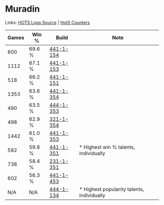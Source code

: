 # Muradin

Links: [HOTS Logs Source](https://www.hotslogs.com/Sitewide/HeroDetails?Hero=Muradin) | [HotS Counters](http://hotscounters.com/#/hero/Muradin)

Games  | Win %  | Build     | Note
-----  | -----  | -----     | ----
800    | 69.6 % | [441-1-154](http://www.heroesfire.com/hots/talent-calculator/muradin#s-MI) | 
1112   | 67.1 % | [441-1-153](http://www.heroesfire.com/hots/talent-calculator/muradin#s-MH) | 
518    | 66.2 % | [441-1-151](http://www.heroesfire.com/hots/talent-calculator/muradin#s-MF) | 
1353   | 63.6 % | [441-1-354](http://www.heroesfire.com/hots/talent-calculator/muradin#s-PQ) | 
490    | 63.5 % | [444-1-353](http://www.heroesfire.com/hots/talent-calculator/muradin#t5k9) | 
498    | 62.9 % | [321-1-354](http://www.heroesfire.com/hots/talent-calculator/muradin#oPRQ) | 
1442   | 61.0 % | [441-1-353](http://www.heroesfire.com/hots/talent-calculator/muradin#s-PP) | 
582    | 59.8 % | [441-1-351](http://www.heroesfire.com/hots/talent-calculator/muradin#s-PN) | * Highest win % talents, individually
738    | 58.4 % | [231-1-351](http://www.heroesfire.com/hots/talent-calculator/muradin#kzit) | 
602    | 56.3 % | [441-1-453](http://www.heroesfire.com/hots/talent-calculator/muradin#s-Qz) | 
N/A    | N/A    | [444-1-134](http://www.heroesfire.com/hots/talent-calculator/muradin#t5gk) | * Highest popularity talents, individually
